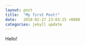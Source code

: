 ```yaml
---
layout: post
title:  "My first Post!"
date:   2018-02-27 23:03:15 +0800
categories: jekyll update
---
```

Hello!